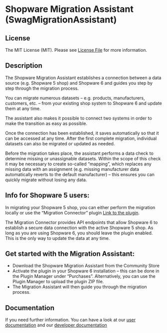 # Shopware Migration Assistant (SwagMigrationAssistant)

## License

The MIT License (MIT). Please see [License File](LICENSE) for more information.

## Description

The Shopware Migration Assistant establishes a connection between a data source (e.g. Shopware 5 shop) and Shopware 6 and guides you step by step through the migration process.

You can migrate numerous datasets – e.g. products, manufacturers, customers, etc. – from your existing shop system to Shopware 6 and update them at any time.

The assistant also makes it possible to connect two systems in order to make the transition as easy as possible.



Once the connection has been established, it saves automatically so that it can be accessed at any time. After the first complete migration, individual datasets can also be migrated or updated as needed.



Before the migration takes place, the assistant performs a data check to determine missing or unassignable datasets. Within the scope of this check it may be necessary to create so-called “mapping”, which replaces any missing data with an assignment (e.g. missing manufacturer data automatically reverts to the default manufacturer) – this ensures you can quickly migrate without losing any data.



## Info for Shopware 5 users:

In migrating your Shopware 5 shop, you can either perform the migration locally or use the “Migration Connector” plugin [Link to the plugin](https://store.shopware.com/search?sSearch=Swag226607479310).



The Migration Connector provides API endpoints that allow Shopware 6 to establish a secure data connection with the active Shopware 5 shop. As long as you are using Shopware 6, you should leave the plugin enabled. This is the only way to update the data at any time.



## Get started with the Migration Assistant:



- Download the Shopware Migration Assistant from the Community Store
- Activate the plugin in your Shopware 6 installation – this can be done in the Plugin Manager under “Purchases”. Alternatively, you can use the Plugin Manager to upload the plugin ZIP file.
- The Migration Assistant will then guide you through the migration process.

## Documentation

If you need further information. You can have a look at our [user documentation](https://docs.shopware.com/en/migration-en/Migrationprocess?category=migration-en) and our [developer documentation](https://developer.shopware.com/docs/products/plugins/migration-assistant)
